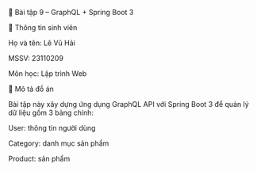 📘 Bài tập 9 – GraphQL + Spring Boot 3

👤 Thông tin sinh viên

  Họ và tên: Lê Vũ Hải
  
  MSSV: 23110209
  
  Môn học: Lập trình Web


📌 Mô tả đồ án

Bài tập này xây dựng ứng dụng GraphQL API với Spring Boot 3 để quản lý dữ liệu gồm 3 bảng chính:

User: thông tin người dùng

Category: danh mục sản phẩm

Product: sản phẩm
